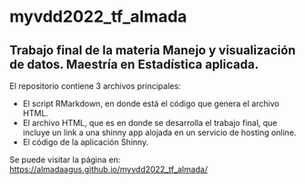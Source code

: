 # myvdd2022_tf_almada
## Trabajo final de la materia Manejo y visualización de datos. Maestría en Estadística aplicada.

El repositorio contiene 3 archivos principales:
- El script RMarkdown, en donde está el código que genera el archivo HTML.
- El archivo HTML, que es en donde se desarrolla el trabajo final, que incluye un link a una shinny app alojada en un servicio de hosting online.
- El código de la aplicación Shinny.

Se puede visitar la página en: https://almadaagus.github.io/myvdd2022_tf_almada/
